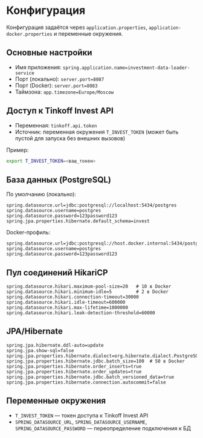 # Конфигурация

Конфигурация задаётся через `application.properties`, `application-docker.properties` и переменные окружения.

## Основные настройки

- Имя приложения: `spring.application.name=investment-data-loader-service`
- Порт (локально): `server.port=8087`
- Порт (Docker): `server.port=8083`
- Таймзона: `app.timezone=Europe/Moscow`

## Доступ к Tinkoff Invest API
- Переменная: `tinkoff.api.token`
- Источник: переменная окружения `T_INVEST_TOKEN` (может быть пустой для запуска без внешних вызовов)

Пример:
```bash
export T_INVEST_TOKEN=<ваш_токен>
```

## База данных (PostgreSQL)
По умолчанию (локально):
```properties
spring.datasource.url=jdbc:postgresql://localhost:5434/postgres
spring.datasource.username=postgres
spring.datasource.password=123password123
spring.jpa.properties.hibernate.default_schema=invest
```

Docker-профиль:
```properties
spring.datasource.url=jdbc:postgresql://host.docker.internal:5434/postgres
spring.datasource.username=postgres
spring.datasource.password=123password123
```

## Пул соединений HikariCP
```properties
spring.datasource.hikari.maximum-pool-size=20   # 10 в Docker
spring.datasource.hikari.minimum-idle=5         # 2 в Docker
spring.datasource.hikari.connection-timeout=30000
spring.datasource.hikari.idle-timeout=600000
spring.datasource.hikari.max-lifetime=1800000
spring.datasource.hikari.leak-detection-threshold=60000
```

## JPA/Hibernate
```properties
spring.jpa.hibernate.ddl-auto=update
spring.jpa.show-sql=false
spring.jpa.properties.hibernate.dialect=org.hibernate.dialect.PostgreSQLDialect
spring.jpa.properties.hibernate.jdbc.batch_size=100  # 50 в Docker
spring.jpa.properties.hibernate.order_inserts=true
spring.jpa.properties.hibernate.order_updates=true
spring.jpa.properties.hibernate.jdbc.batch_versioned_data=true
spring.jpa.properties.hibernate.connection.autocommit=false
```

## Переменные окружения
- `T_INVEST_TOKEN` — токен доступа к Tinkoff Invest API
- `SPRING_DATASOURCE_URL`, `SPRING_DATASOURCE_USERNAME`, `SPRING_DATASOURCE_PASSWORD` — переопределение подключения к БД
